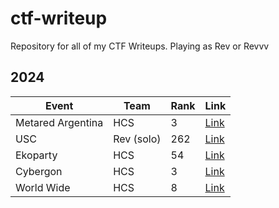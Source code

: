 # ctf-writeup
Repository for all of my CTF Writeups. Playing as Rev or Revvv 

## 2024

| Event              | Team     | Rank | Link                                                |
|--------------------|----------|------|-----------------------------------------------------|
| Metared Argentina  |HCS       |3     |[Link](2024/Metared-Argentina)                       |
| USC                |Rev (solo)|262   |[Link](2024/USC)                                     |
| Ekoparty           |HCS       |54    |[Link](2024/Ekoparty)                                |
| Cybergon           |HCS       |3     |[Link](2024/CybergonCTF)                             |
| World Wide         |HCS       |8     |[Link](2024/WWCTF)                                   |
